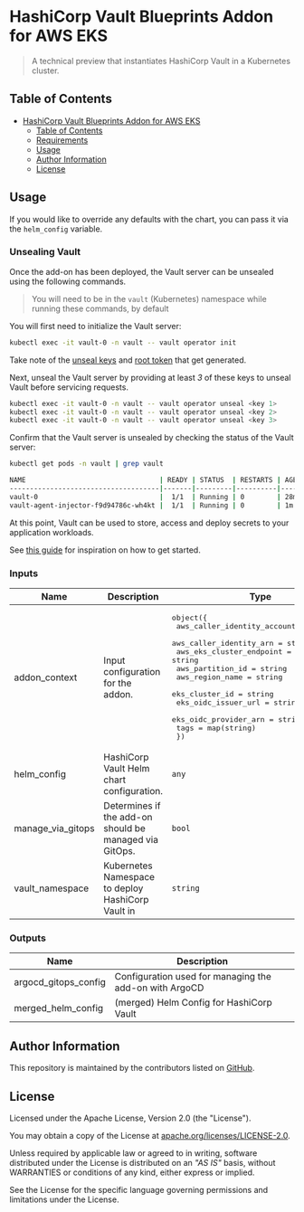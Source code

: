 # HashiCorp Vault Blueprints Addon for AWS EKS

> A technical preview that instantiates HashiCorp Vault in a Kubernetes cluster.

## Table of Contents

- [HashiCorp Vault Blueprints Addon for AWS EKS](#hashicorp-vault-blueprints-addon-for-aws-eks)
  - [Table of Contents](#table-of-contents)
  - [Requirements](#requirements)
  - [Usage](#usage)
  - [Author Information](#author-information)
  - [License](#license)

## Usage

If you would like to override any defaults with the chart, you can pass it via the `helm_config` variable.

### Unsealing Vault

Once the add-on has been deployed, the Vault server can be unsealed using the following commands.

> You will need to be in the `vault` (Kubernetes) namespace while running these commands, by default

You will first need to initialize the Vault server:

```sh
kubectl exec -it vault-0 -n vault -- vault operator init
```

Take note of the [unseal keys](https://www.vaultproject.io/docs/concepts/seal#seal-unseal) and [root token](https://www.vaultproject.io/docs/concepts/tokens#root-tokens) that get generated.

Next, unseal the Vault server by providing at least _3_ of these keys to unseal Vault before servicing requests.

```sh
kubectl exec -it vault-0 -n vault -- vault operator unseal <key 1>
kubectl exec -it vault-0 -n vault -- vault operator unseal <key 2>
kubectl exec -it vault-0 -n vault -- vault operator unseal <key 3>
 ```

Confirm that the Vault server is unsealed by checking the status of the Vault server:

```sh
kubectl get pods -n vault | grep vault

NAME                                 | READY | STATUS  | RESTARTS | AGE
-------------------------------------|-------|---------|----------|-----
vault-0                              |  1/1  | Running | 0        | 28m
vault-agent-injector-f9d94786c-wh4kt |  1/1  | Running | 0        | 1m
```

At this point, Vault can be used to store, access and deploy secrets to your application workloads.

See [this guide](https://learn.hashicorp.com/tutorials/vault/getting-started-first-secret?in=vault/getting-started) for inspiration on how to get started.

<!-- BEGIN_TF_DOCS -->
### Inputs

| Name | Description | Type | Default | Required |
|------|-------------|------|---------|:--------:|
| addon_context | Input configuration for the addon. | <pre>object({<br>    aws_caller_identity_account_id = string<br>    aws_caller_identity_arn        = string<br>    aws_eks_cluster_endpoint       = string<br>    aws_partition_id               = string<br>    aws_region_name                = string<br>    eks_cluster_id                 = string<br>    eks_oidc_issuer_url            = string<br>    eks_oidc_provider_arn          = string<br>    tags                           = map(string)<br>  })</pre> | n/a | yes |
| helm_config | HashiCorp Vault Helm chart configuration. | `any` | `{}` | no |
| manage_via_gitops | Determines if the add-on should be managed via GitOps. | `bool` | `false` | no |
| vault_namespace | Kubernetes Namespace to deploy HashiCorp Vault in | `string` | `"vault"` | no |

### Outputs

| Name | Description |
|------|-------------|
| argocd_gitops_config | Configuration used for managing the add-on with ArgoCD |
| merged_helm_config | (merged) Helm Config for HashiCorp Vault |
<!-- END_TF_DOCS -->

## Author Information

This repository is maintained by the contributors listed on [GitHub](https://github.com/ksatirli/hashicorp-vault-eks-blueprints-addon/graphs/contributors).

## License

Licensed under the Apache License, Version 2.0 (the "License").

You may obtain a copy of the License at [apache.org/licenses/LICENSE-2.0](http://www.apache.org/licenses/LICENSE-2.0).

Unless required by applicable law or agreed to in writing, software distributed under the License is distributed on an _"AS IS"_ basis, without WARRANTIES or conditions of any kind, either express or implied.

See the License for the specific language governing permissions and limitations under the License.
